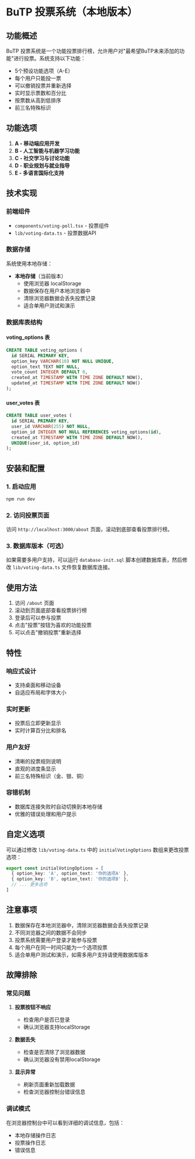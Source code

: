 # BuTP 投票系统（本地版本）

## 功能概述

BuTP 投票系统是一个功能投票排行榜，允许用户对"最希望BuTP未来添加的功能"进行投票。系统支持以下功能：

- 5个预设功能选项（A-E）
- 每个用户只能投一票
- 可以撤销投票并重新选择
- 实时显示票数和百分比
- 按票数从高到低排序
- 前三名特殊标识

## 功能选项

1. **A - 移动端应用开发**
2. **B - 人工智能与机器学习功能**
3. **C - 社交学习与讨论功能**
4. **D - 职业规划与就业指导**
5. **E - 多语言国际化支持**

## 技术实现

### 前端组件
- `components/voting-poll.tsx` - 投票组件
- `lib/voting-data.ts` - 投票数据API

### 数据存储
系统使用本地存储：

- **本地存储**（当前版本）
  - 使用浏览器 localStorage
  - 数据保存在用户本地浏览器中
  - 清除浏览器数据会丢失投票记录
  - 适合单用户测试和演示

### 数据库表结构

#### voting_options 表
```sql
CREATE TABLE voting_options (
  id SERIAL PRIMARY KEY,
  option_key VARCHAR(10) NOT NULL UNIQUE,
  option_text TEXT NOT NULL,
  vote_count INTEGER DEFAULT 0,
  created_at TIMESTAMP WITH TIME ZONE DEFAULT NOW(),
  updated_at TIMESTAMP WITH TIME ZONE DEFAULT NOW()
);
```

#### user_votes 表
```sql
CREATE TABLE user_votes (
  id SERIAL PRIMARY KEY,
  user_id VARCHAR(255) NOT NULL,
  option_id INTEGER NOT NULL REFERENCES voting_options(id),
  created_at TIMESTAMP WITH TIME ZONE DEFAULT NOW(),
  UNIQUE(user_id, option_id)
);
```

## 安装和配置

### 1. 启动应用
```bash
npm run dev
```

### 2. 访问投票页面
访问 `http://localhost:3000/about` 页面，滚动到底部查看投票排行榜。

### 3. 数据库版本（可选）
如果需要多用户支持，可以运行 `database-init.sql` 脚本创建数据库表，然后修改 `lib/voting-data.ts` 文件恢复数据库连接。

## 使用方法

1. 访问 `/about` 页面
2. 滚动到页面底部查看投票排行榜
3. 登录后可以参与投票
4. 点击"投票"按钮为喜欢的功能投票
5. 可以点击"撤销投票"重新选择

## 特性

### 响应式设计
- 支持桌面和移动设备
- 自适应布局和字体大小

### 实时更新
- 投票后立即更新显示
- 实时计算百分比和排名

### 用户友好
- 清晰的投票规则说明
- 直观的进度条显示
- 前三名特殊标识（金、银、铜）

### 容错机制
- 数据库连接失败时自动切换到本地存储
- 优雅的错误处理和用户提示

## 自定义选项

可以通过修改 `lib/voting-data.ts` 中的 `initialVotingOptions` 数组来更改投票选项：

```typescript
export const initialVotingOptions = [
  { option_key: 'A', option_text: '你的选项A' },
  { option_key: 'B', option_text: '你的选项B' },
  // ... 更多选项
]
```

## 注意事项

1. 数据保存在本地浏览器中，清除浏览器数据会丢失投票记录
2. 不同浏览器之间的数据不会同步
3. 投票系统需要用户登录才能参与投票
4. 每个用户在同一时间只能为一个选项投票
5. 适合单用户测试和演示，如需多用户支持请使用数据库版本

## 故障排除

### 常见问题

1. **投票按钮不响应**
   - 检查用户是否已登录
   - 确认浏览器支持localStorage

2. **数据丢失**
   - 检查是否清除了浏览器数据
   - 确认浏览器没有禁用localStorage

3. **显示异常**
   - 刷新页面重新加载数据
   - 检查浏览器控制台错误信息

### 调试模式
在浏览器控制台中可以看到详细的调试信息，包括：
- 本地存储操作日志
- 投票操作日志
- 错误信息 